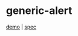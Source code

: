 # generic-alert

[demo](https://genericcomponents.netlify.app/generic-alert/demo/index.html) | [spec](https://www.w3.org/TR/wai-aria-practices/#alert)
